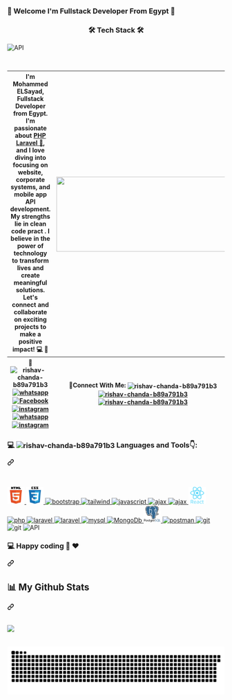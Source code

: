 ### 👋 Welcome I'm Fullstack Developer From Egypt 🥰 
<h3 align="center"><b>🛠 Tech Stack 🛠</b></h3>

![API](https://github.com/elsayadewb/elsayadewb/assets/97060877/07455e14-4dac-4edd-a0a5-cea319b97cc2)


<!--------------------------------------------------------------->
<!--------------------------------------------------------------->
<br>
 
<table>
<thead>
<tr>
<th>
 I'm Mohammed ELSayad,  Fullstack Developer  from Egypt. I'm passionate about 
  <a href="https://laravel.com/" rel="nofollow">
  PHP Laravel 🥰</a>, and I love diving into 
focusing on website, corporate systems, and mobile app API development. My strengths lie in clean code pract
. I believe in the power of technology to transform lives and create meaningful solutions. Let's connect and collaborate on exciting projects to make a positive impact! 💻  🥰
</th>
<th>
 <a target="_blank" rel="noopener noreferrer" href="https://elsayadweb.com/"   width="70px">
 <img width="400px" height ="173px"  align="right" src="https://media.licdn.com/dms/image/D4D03AQHpYWOGMbbbJA/profile-displayphoto-shrink_800_800/0/1716450517963?e=1721865600&v=beta&t=Xr1iYn8C8qY7T-0qQigfagaeXfnpsZPNdBkCamfPJ_c" alt="" style="max-width: 100%;"></a>
</th>
</tr>

 <tr>
<th>
  👋 
   <img align="center"src="https://camo.githubusercontent.com/4ccd548e76ac64bd14d316108c5ded2680335b91c7d019c2d5c61b025b897f8c/68747470733a2f2f6d656469612e67697068792e636f6d2f6d656469612f6959384352426451584f444a5343455249722f67697068792e676966" alt="rishav-chanda-b89a791b3" height="40" width="40" style="max-width: 100%;">
   <!----
 <a href="https://www.linkedin.com/in/elsayadweb/" rel="nofollow"   width="70px">
  <img align="center" src="https://raw.githubusercontent.com/rahuldkjain/github-profile-readme-generator/master/src/images/icons/Social/linked-in-alt.svg" alt="whatsapp" height="50" width="50" style="max-width: 100%;">
</a>
 -->
    
 <a href="https://www.linkedin.com/in/elsayadweb/" rel="nofollow"  width="70px">
  <img align="center" src="https://cdn.iconscout.com/icon/premium/png-256-thumb/linkedin-3506278-2932736.png?f=webp" alt="whatsapp" height="50" width="50" style="max-width: 100%;">
</a>

 <a href="https://www.facebook.com/profile.php?id=100010572240350" rel="nofollow"   width="70px">
  <img align="center" src="https://upload.wikimedia.org/wikipedia/commons/thumb/1/1b/Facebook_icon.svg/2048px-Facebook_icon.svg.png" alt="Facebook" height="50" width="50" style="max-width: 100%;">
</a>

 
 <a href="https://www.instagram.com/mhlsyd1134/" rel="nofollow"   width="70px">
  <img align="center" src="https://cdn2.iconfinder.com/data/icons/social-media-2285/512/1_Instagram_colored_svg_1-512.png" alt="instagram" height="50" width="50" style="max-width: 100%;">
</a>
 
 <a href="https://api.whatsapp.com/send?phone=201140025208" rel="nofollow"   width="70px">
  <img align="center" src="https://almoustafacademy.com/default/whatspp-icon.gif" alt="whatsapp" height="50" width="50" style="max-width: 100%;">
</a>
 
 
 <a href="https://elsayadweb.com/" rel="nofollow"   width="70px">
  <img align="center" src="https://cdn-icons-png.flaticon.com/512/3308/3308395.png" alt="instagram" height="50" width="50" style="max-width: 100%;">
</a> 
</th><th>👋Connect With Me: 
 <img align="center"src="https://camo.githubusercontent.com/4ccd548e76ac64bd14d316108c5ded2680335b91c7d019c2d5c61b025b897f8c/68747470733a2f2f6d656469612e67697068792e636f6d2f6d656469612f6959384352426451584f444a5343455249722f67697068792e676966" alt="rishav-chanda-b89a791b3" height="10" width="10" style="max-width: 100%;">
 <a target="_blank" rel="noopener noreferrer" href="https://elsayadweb.com/">
  <!--
<a href="https://www.linkedin.com/in/elsayadweb/" rel="nofollow">
  <img align="center" src="https://raw.githubusercontent.com/rahuldkjain/github-profile-readme-generator/master/src/images/icons/Social/linked-in-alt.svg" alt="rishav-chanda-b89a791b3" height="30" width="40" style="max-width: 100%;">
</a> _
  -->
<a href="mailto:elsayadweb@gmail.com" rel="nofollow">
  <img align="center" src="https://upload.wikimedia.org/wikipedia/commons/thumb/7/7e/Gmail_icon_%282020%29.svg/800px-Gmail_icon_%282020%29.svg.png" alt="rishav-chanda-b89a791b3" height="30" width="40" style="max-width: 100%;">
  <img align="center"src="https://camo.githubusercontent.com/4ccd548e76ac64bd14d316108c5ded2680335b91c7d019c2d5c61b025b897f8c/68747470733a2f2f6d656469612e67697068792e636f6d2f6d656469612f6959384352426451584f444a5343455249722f67697068792e676966" alt="rishav-chanda-b89a791b3" height="10" width="10" style="max-width: 100%;">
</a> 

</th>
</tr>




 
</thead>
</table>

<!--

<div class="markdown-heading" dir="auto">
  <h3 align="left" class="heading-element" dir="auto">
  Connect with me😊:

  
  </h3><a id="user-content-connect-with-me" class="anchor" aria-label="Permalink: Connect with me:" href="#connect-with-me">
  <svg class="octicon octicon-link" viewBox="0 0 16 16" version="1.1" width="16" height="16" aria-hidden="true">
  <path d="m7.775 3.275 1.25-1.25a3.5 3.5 0 1 1 4.95 4.95l-2.5 2.5a3.5 3.5 0 0 1-4.95 0 .751.751 0 0 1 .018-1.042.751.751 0 0 1 1.042-.018 1.998 1.998 0 0 0 2.83 0l2.5-2.5a2.002 2.002 0 0 0-2.83-2.83l-1.25 1.25a.751.751 0 0 1-1.042-.018.751.751 0 0 1-.018-1.042Zm-4.69 9.64a1.998 1.998 0 0 0 2.83 0l1.25-1.25a.751.751 0 0 1 1.042.018.751.751 0 0 1 .018 1.042l-1.25 1.25a3.5 3.5 0 1 1-4.95-4.95l2.5-2.5a3.5 3.5 0 0 1 4.95 0 .751.751 0 0 1-.018 1.042.751.751 0 0 1-1.042.018 1.998 1.998 0 0 0-2.83 0l-2.5 2.5a1.998 1.998 0 0 0 0 2.83Z">

</path></svg></a></div>
<!----
<a href="https://www.linkedin.com/in/elsayadweb/" rel="nofollow">
  <img align="center" src="https://raw.githubusercontent.com/rahuldkjain/github-profile-readme-generator/master/src/images/icons/Social/linked-in-alt.svg" alt="rishav-chanda-b89a791b3" height="30" width="40" style="max-width: 100%;">
</a>
___ 
-->
</be></be>

<p dir="auto">

</p>
<div class="markdown-heading" dir="auto">
  <h3 align="left" class="heading-element" dir="auto">
 💻
  <img align="center"src="https://camo.githubusercontent.com/4ccd548e76ac64bd14d316108c5ded2680335b91c7d019c2d5c61b025b897f8c/68747470733a2f2f6d656469612e67697068792e636f6d2f6d656469612f6959384352426451584f444a5343455249722f67697068792e676966" alt="rishav-chanda-b89a791b3" height="30" width="30" style="max-width: 100%;">
 Languages and Tools👇:</h3><a id="user-content-languages-and-tools" class="anchor" aria-label="Permalink: Languages and Tools:" href="#languages-and-tools">
  <svg class="octicon octicon-link" viewBox="0 0 16 16" version="1.1" width="16" height="16" aria-hidden="true">
  <path d="m7.775 3.275 1.25-1.25a3.5 3.5 0 1 1 4.95 4.95l-2.5 2.5a3.5 3.5 0 0 1-4.95 0 .751.751 0 0 1 .018-1.042.751.751 0 0 1 1.042-.018 1.998 1.998 0 0 0 2.83 0l2.5-2.5a2.002 2.002 0 0 0-2.83-2.83l-1.25 1.25a.751.751 0 0 1-1.042-.018.751.751 0 0 1-.018-1.042Zm-4.69 9.64a1.998 1.998 0 0 0 2.83 0l1.25-1.25a.751.751 0 0 1 1.042.018.751.751 0 0 1 .018 1.042l-1.25 1.25a3.5 3.5 0 1 1-4.95-4.95l2.5-2.5a3.5 3.5 0 0 1 4.95 0 .751.751 0 0 1-.018 1.042.751.751 0 0 1-1.042.018 1.998 1.998 0 0 0-2.83 0l-2.5 2.5a1.998 1.998 0 0 0 0 2.83Z">

</path></svg></a></div>

<br>

<p align="left" dir="auto">
   <a href="https://www.w3.org/html/" rel="nofollow">
   <img src="https://raw.githubusercontent.com/devicons/devicon/master/icons/html5/html5-original-wordmark.svg" alt="html5" width="40" height="40" style="max-width: 100%;">
 </a> 
 <a href="https://www.w3schools.com/css/" rel="nofollow">
   <img src="https://raw.githubusercontent.com/devicons/devicon/master/icons/css3/css3-original-wordmark.svg" alt="css3" width="40" height="40" style="max-width: 100%;">
 </a> 
  <a href="https://getbootstrap.com" rel="nofollow">
   <img src="https://cdn-icons-png.flaticon.com/512/5968/5968672.png" alt="bootstrap" width="40" height="40" style="max-width: 100%;">
 </a> 
 
 <a href="https://tailwindcss.com/" rel="nofollow">
   <img src="https://camo.githubusercontent.com/0568e2de313626b2bd9b96f326941b012d45e9a4db1a23aa78bd8036207e57f8/68747470733a2f2f7777772e766563746f726c6f676f2e7a6f6e652f6c6f676f732f7461696c77696e646373732f7461696c77696e646373732d69636f6e2e737667" alt="tailwind" width="40" height="40" data-canonical-src="https://www.vectorlogo.zone/logos/tailwindcss/tailwindcss-icon.svg" style="max-width: 100%;">
 </a>
  
 
 <a href="https://developer.mozilla.org/en-US/docs/Web/JavaScript" rel="nofollow">
   <img src="https://www.freepnglogos.com/uploads/javascript/javascript-online-logo-for-website-0.png" alt="javascript" width="40" height="40" style="max-width: 100%;">
 </a>    
 
 <a href="https://www.w3schools.com/js/js_ajax_intro.asp" rel="nofollow">
   <img src="https://coregenicsoftwares.com/wp-content/uploads/2022/01/pngkit_ajax-logo-png_3783642.png" alt="ajax" width="40" height="40" style="max-width: 100%;">
 </a>   
 
  
 <a href="https://jquery.com/" rel="nofollow">
   <img src="https://seeklogo.com/images/J/jquery-logo-CFE6ECE363-seeklogo.com.png" alt="ajax" width="40" height="40" style="max-width: 100%;">
 </a>    

 
  <a href="https://reactjs.org/" rel="nofollow">
   <img src="https://raw.githubusercontent.com/devicons/devicon/master/icons/react/react-original-wordmark.svg" alt="react" width="40" height="40" style="max-width: 100%;">
 </a> 
 
 
  <a href="https://www.php.net" rel="nofollow">
     <img src="https://iconape.com/wp-content/files/hc/353261/png/353261.png" alt="php" width="40" height="40" style="max-width: 100%;">
 </a> 
 
<a href="https://laravel.com/" rel="nofollow">

  <img src="https://user-images.githubusercontent.com/1915268/67271712-b77c4a00-f4d8-11e9-85d1-ea6875a06903.png" alt="laravel" width="40" height="40" style="max-width: 100%;">
 </a> 
 
<a href="https://wordpress.org/" rel="nofollow">

  <img src="https://upload.wikimedia.org/wikipedia/commons/9/93/Wordpress_Blue_logo.png" alt="laravel" width="40" height="40" style="max-width: 100%;">
 </a> 
  <a href="https://www.mysql.com/" rel="nofollow">
   <img src="https://i.pinimg.com/originals/cc/2a/d1/cc2ad105c2818e224bfb3bafb480e659.png" alt="mysql" width="40" height="40" style="max-width: 100%;">
 </a> 
 
 <a href="https://www.mongodb.com/" rel="nofollow">
   <img src="https://static-00.iconduck.com/assets.00/database-mongo-db-icon-1954x2048-wrw32e9l.png" alt="MongoDb" width="40" height="40" style="max-width: 100%;">
 </a> 
 
   <a href="https://www.postgresql.org" rel="nofollow">
     <img src="https://raw.githubusercontent.com/devicons/devicon/master/icons/postgresql/postgresql-original-wordmark.svg" alt="postgresql" width="40" height="40" style="max-width: 100%;">
 </a>

   <a href="https://postman.com" rel="nofollow">
   <img src="https://camo.githubusercontent.com/a13ca5b988ada41839ebe4f88455e63419a1b56fcb5eda207794cd1649a61d2c/68747470733a2f2f7777772e766563746f726c6f676f2e7a6f6e652f6c6f676f732f676574706f73746d616e2f676574706f73746d616e2d69636f6e2e737667" alt="postman" width="40" height="40" data-canonical-src="https://www.vectorlogo.zone/logos/getpostman/getpostman-icon.svg" style="max-width: 100%;">
 </a> 
 
 <a href="https://git-scm.com/" rel="nofollow">
   <img src="https://camo.githubusercontent.com/fcafa5ebc1f5f789ae7d012a3ecd8fe7bda49516591caf7c37698f764165d880/68747470733a2f2f7777772e766563746f726c6f676f2e7a6f6e652f6c6f676f732f6769742d73636d2f6769742d73636d2d69636f6e2e737667" alt="git" width="40" height="40" data-canonical-src="https://www.vectorlogo.zone/logos/git-scm/git-scm-icon.svg" style="max-width: 100%;">
 </a> 
 <a   rel="nofollow">
   <img src="https://www.iconpacks.net/icons/2/free-database-server-icon-2375-thumb.png" alt="git" width="40" height="40" data-canonical-src="https://www.vectorlogo.zone/logos/git-scm/git-scm-icon.svg" style="max-width: 100%;">
 </a> 
 <a   herf="https://www.tealhq.com/career-paths/api-developer" rel="nofollow">
   <img src="https://cdn-icons-png.flaticon.com/512/6213/6213702.png" alt="API" width="40" height="40" data-canonical-src="https://www.vectorlogo.zone/logos/git-scm/git-scm-icon.svg" style="max-width: 100%;">
 </a> 

 <br/>
<!---
<p align="center">
<img src="https://img.shields.io/badge/HTML5-E34F26?style=flat-square&logo=HTML5&logoColor=white"/></a> &nbsp
<img src="https://img.shields.io/badge/CSS3-1572B6?style=flat-square&logo=CSS3&logoColor=white"/></a> &nbsp
<img src="https://img.shields.io/badge/JavaScript-F7DF1E?style=flat-square&logo=JavaScript&logoColor=white"/></a> &nbsp
<img src="https://img.shields.io/badge/Node.js-339933?style=flat-square&logo=Node.js&logoColor=white"/></a> &nbsp 
 <img src="https://img.shields.io/badge/Android-3DDC84?style=flat-square&logo=Android&logoColor=white"/></a> &nbsp  
<img src="https://img.shields.io/badge/MongoDB-47A248?style=flat-square&logo=MongoDB&logoColor=white"/></a> &nbsp 
<img src="https://img.shields.io/badge/MySQL-4479A1?style=flat-square&logo=MySQL&logoColor=white"/></a> &nbsp 
 </p>
 -->

 
 
<div class="markdown-heading" dir="auto">
  <h3 class="heading-element" dir="auto">
  💻 Happy coding 🥰 ❤️</h3><a id="user-content-happy-coding-️" class="anchor" aria-label="Permalink: Happy coding! ❤️" href="#happy-coding-️">
  <svg class="octicon octicon-link" viewBox="0 0 16 16" version="1.1" width="16" height="16" aria-hidden="true">
  <path d="m7.775 3.275 1.25-1.25a3.5 3.5 0 1 1 4.95 4.95l-2.5 2.5a3.5 3.5 0 0 1-4.95 0 .751.751 0 0 1 .018-1.042.751.751 0 0 1 1.042-.018 1.998 1.998 0 0 0 2.83 0l2.5-2.5a2.002 2.002 0 0 0-2.83-2.83l-1.25 1.25a.751.751 0 0 1-1.042-.018.751.751 0 0 1-.018-1.042Zm-4.69 9.64a1.998 1.998 0 0 0 2.83 0l1.25-1.25a.751.751 0 0 1 1.042.018.751.751 0 0 1 .018 1.042l-1.25 1.25a3.5 3.5 0 1 1-4.95-4.95l2.5-2.5a3.5 3.5 0 0 1 4.95 0 .751.751 0 0 1-.018 1.042.751.751 0 0 1-1.042.018 1.998 1.998 0 0 0-2.83 0l-2.5 2.5a1.998 1.998 0 0 0 0 2.83Z">

</path></svg></a></div>


<!-- <div class="markdown-heading" dir="auto"> -->
  <h2 class="heading-element" dir="auto">
  📊 My Github Stats</h2>

<a id="user-content--my-github-stats" class="anchor" aria-label="Permalink: 📊 My Github Stats" href="#-my-github-stats">
  <svg class="octicon octicon-link" viewBox="0 0 16 16" version="1.1" width="16" height="16" aria-hidden="true">
  <path d="m7.775 3.275 1.25-1.25a3.5 3.5 0 1 1 4.95 4.95l-2.5 2.5a3.5 3.5 0 0 1-4.95 0 .751.751 0 0 1 .018-1.042.751.751 0 0 1 1.042-.018 1.998 1.998 0 0 0 2.83 0l2.5-2.5a2.002 2.002 0 0 0-2.83-2.83l-1.25 1.25a.751.751 0 0 1-1.042-.018.751.751 0 0 1-.018-1.042Zm-4.69 9.64a1.998 1.998 0 0 0 2.83 0l1.25-1.25a.751.751 0 0 1 1.042.018.751.751 0 0 1 .018 1.042l-1.25 1.25a3.5 3.5 0 1 1-4.95-4.95l2.5-2.5a3.5 3.5 0 0 1 4.95 0 .751.751 0 0 1-.018 1.042.751.751 0 0 1-1.042.018 1.998 1.998 0 0 0-2.83 0l-2.5 2.5a1.998 1.998 0 0 0 0 2.83Z">
</path></svg></a></div>
<p dir="auto">
<img src="https://camo.githubusercontent.com/1c12ba9f7aab9d773ed4ee49e1b37ac6fdcece604be0f372cec546e5acceb55d/68747470733a2f2f6769746875622d726561646d652d73746174732e76657263656c2e6170702f6170693f757365726e616d653d6d6f2673686f775f69636f6e733d7472756526636f756e745f707269766174653d74727565" height="283px" alt="" data-canonical-src="https://github-readme-stats.vercel.app/api?username=MohaElbadry&amp;&amp;show_icons=true&amp;count_private=true&amp;title_color=72A6FD&amp;icon_color=bb2acf&amp;text_color=38BDAD&amp;bg_color=FFFFFF00" style=" width:400;">

<img src="https://camo.githubusercontent.com/022b9e8ec33bea2eca7ec564bf243bb272e07fcb3f993cee97a06700c56f1962/68747470733a2f2f6769746875622d726561646d652d73746174732e76657263656c2e6170702f6170692f746f702d6c616e67732f3f757365726e616d653d6d6f" alt="" data-canonical-src="https://github-readme-stats.vercel.app/api/top-langs/?username=MohaElbadry&amp;layout=compact&amp;theme=tokyonight&amp;hide=php&amp;langs_count=8&amp;bg_color=FFFFFF00" style=" width:400;"  height="283px">
<br>
 
<img src="https://camo.githubusercontent.com/f0175473871b7b407f795bc2a21a9454c5fe1c577ec80071ae2f2cb42cb8b1f4/68747470733a2f2f6170692e7661756e742e6465762f76312f6769746875622f656e7469746965732f6d6f2f636f6e747269627574696f6e733f666f726d61743d73766726707269766174653d74727565" style=" width:400;">
</p>
</br>
 <themed-picture data-catalyst-inline="true" data-catalyst="">
  <picture>
   
  <source media="(prefers-color-scheme: dark)" srcset="https://raw.githubusercontent.com/MohaElbadry/MohaElbadry/output/github-contribution-grid-snake-dark.svg">

  <source media="(prefers-color-scheme: light)" srcset="https://raw.githubusercontent.com/MohaElbadry/MohaElbadry/output/github-contribution-grid-snake.svg">

  <img alt="gi+thub contribution grid snake animation" src="https://raw.githubusercontent.com/MohaElbadry/MohaElbadry/output/github-contribution-grid-snake.svg" style="visibility:visible;max-width:100%;">

</picture></themed-picture>

</br>










<!--
**elsayadewb/elsayadewb** is a ✨ _special_ ✨ repository because its `README.md` (this file) appears on your GitHub profile.
 
Here are some ideas to get you started:

- 🔭 I’m currently working on Mo4Network
- 🌱 I’m currently learning ...
- 👯 I’m looking to collaborate on ...
- 🤔 I’m looking for help with ...
- 💬 Ask me about ...
- 📫 How to reach me: ...
- 😄 Pronouns: ...
- ⚡ Fun fact: ...
-->



<!--------------------------------------------------------------->
<!--------------------------------------------------------------->
<!--
**elsayadewb/elsayadewb** is a ✨ _special_ ✨ repository because its `README.md` (this file) appears on your GitHub profile.
 
Here are some ideas to get you started:

- 🔭 I’m currently working on Mo4Network
- 🌱 I’m currently learning ...
- 👯 I’m looking to collaborate on ...
- 🤔 I’m looking for help with ...
- 💬 Ask me about ...
- 📫 How to reach me: ...
- 😄 Pronouns: ...
- ⚡ Fun fact: ...
-->
